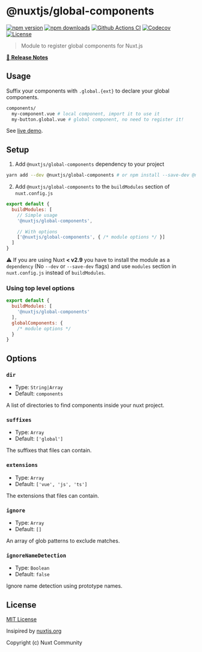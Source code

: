 # @nuxtjs/global-components

[![npm version][npm-version-src]][npm-version-href]
[![npm downloads][npm-downloads-src]][npm-downloads-href]
[![Github Actions CI][github-actions-ci-src]][github-actions-ci-href]
[![Codecov][codecov-src]][codecov-href]
[![License][license-src]][license-href]

> Module to register global components for Nuxt.js

[📖 **Release Notes**](./CHANGELOG.md)

## Usage

Suffix your components with `.global.{ext}` to declare your global components.

```bash
components/
  my-component.vue # local component, import it to use it
  my-button.global.vue # global component, no need to register it!
```

See [live demo](https://codesandbox.io/s/nuxtjs-global-components-ujtoq).

## Setup

1. Add `@nuxtjs/global-components` dependency to your project

```bash
yarn add --dev @nuxtjs/global-components # or npm install --save-dev @nuxtjs/global-components
```

2. Add `@nuxtjs/global-components` to the `buildModules` section of `nuxt.config.js`

```js
export default {
  buildModules: [
    // Simple usage
    '@nuxtjs/global-components',

    // With options
    ['@nuxtjs/global-components', { /* module options */ }]
  ]
}
```

:warning: If you are using Nuxt **< v2.9** you have to install the module as a `dependency` (No `--dev` or `--save-dev` flags) and use `modules` section in `nuxt.config.js` instead of `buildModules`.

### Using top level options

```js
export default {
  buildModules: [
    '@nuxtjs/global-components'
  ],
  globalComponents: {
    /* module options */
  }
}
```

## Options

### `dir`

- Type: `String|Array`
- Default: `components`

A list of directories to find components inside your nuxt project.

### `suffixes`

- Type: `Array`
- Default: `['global']`

The suffixes that files can contain.

### `extensions`

- Type: `Array`
- Default: `['vue', 'js', 'ts']`

The extensions that files can contain.

### `ignore`

- Type: `Array`
- Default: `[]`

An array of glob patterns to exclude matches.

### `ignoreNameDetection`

- Type: `Boolean`
- Default: `false`

Ignore name detection using prototype names.

## License

[MIT License](./LICENSE)

Insipired by [nuxtjs.org](https://github.com/nuxt/nuxtjs.org/tree/master/modules/components)

Copyright (c) Nuxt Community

<!-- Badges -->
[npm-version-src]: https://img.shields.io/npm/v/@nuxtjs/global-components/latest.svg
[npm-version-href]: https://npmjs.com/package/@nuxtjs/global-components

[npm-downloads-src]: https://img.shields.io/npm/dt/@nuxtjs/global-components.svg
[npm-downloads-href]: https://npmjs.com/package/@nuxtjs/global-components

[github-actions-ci-src]: https://github.com/nuxt-community/global-components/workflows/ci/badge.svg
[github-actions-ci-href]: https://github.com/nuxt-community/global-components/actions?query=workflow%3Aci

[codecov-src]: https://img.shields.io/codecov/c/github/nuxt-community/global-components.svg
[codecov-href]: https://codecov.io/gh/nuxt-community/global-components

[license-src]: https://img.shields.io/npm/l/@nuxtjs/global-components.svg
[license-href]: https://npmjs.com/package/@nuxtjs/global-components
